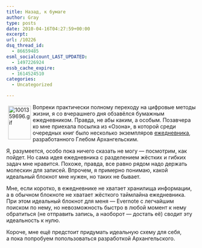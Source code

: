 ```yaml
---
title: Назад, к бумаге
author: Gray
type: posts
date: 2010-04-16T04:27:59+00:00
excerpt:
url: /10226
dsq_thread_id:
  - 86659485
esml_socialcount_LAST_UPDATED:
  - 1497226924
essb_cache_expire:
  - 1614524510
categories:
  - Uncategorized

---
```








<a href="http://www.ozon.ru/context/detail/id/4784288/?partner=searchengines" target="_blank"><img src="https://i1.wp.com/www.searchengines.ru/blog/1001359696.gif?resize=60%2C89" width="60" height="89" alt="1001359696.gif" style="float:left; margin-top:5px; margin-right:5px; margin-bottom:5px; margin-left:5px;" data-recalc-dims="1" /></a>

Вопреки практически полному переходу на&nbsp;цифровые методы жизни, я&nbsp;со&nbsp;вчерашнего дня обзавёлся бумажным ежедневником. Правда, не&nbsp;абы каким, а&nbsp;особым. Позавчера ко&nbsp;мне приехала посылка из&nbsp;&laquo;Озона&raquo;, в&nbsp;которой среди очередных книг было несколько экземпляров <a href="http://www.ozon.ru/context/detail/id/4784288/?partner=searchengines" target="_blank">ежедневника</a>, разработанного Глебом Архангельским.

Я, разумеется, особо пока ничего сказать не&nbsp;могу&nbsp;&mdash; посмотрим, как пойдет. Но&nbsp;сама идея ежедневника с&nbsp;разделением жёстких и&nbsp;гибких задач мне нравится. Похоже, правда, все равно рядом надо держать молескин для записей. Впрочем, я&nbsp;примерно понимаю, какой идеальный блокнот мне нужен, но&nbsp;таких не&nbsp;бывает.

Мне, если коротко, в&nbsp;ежедневнике не&nbsp;хватает хранилища информации, а&nbsp;в&nbsp;обычном блокноте не&nbsp;хватает жёсткого таймлайна ежедневника. При этом идеальный блокнот для меня&nbsp;&mdash; Evernote с&nbsp;легчайшим поиском по&nbsp;нему, но&nbsp;невозможность быстро в&nbsp;любой момент к&nbsp;нему обратиться (не&nbsp;отправить запись, а&nbsp;наоборот&nbsp;&mdash; достать её) сводит эту идеальность к&nbsp;нулю.

Короче, мне ещё предстоит придумать идеальную схему для себя, а&nbsp;пока попробуем попользоваться разработкой Архангельского.